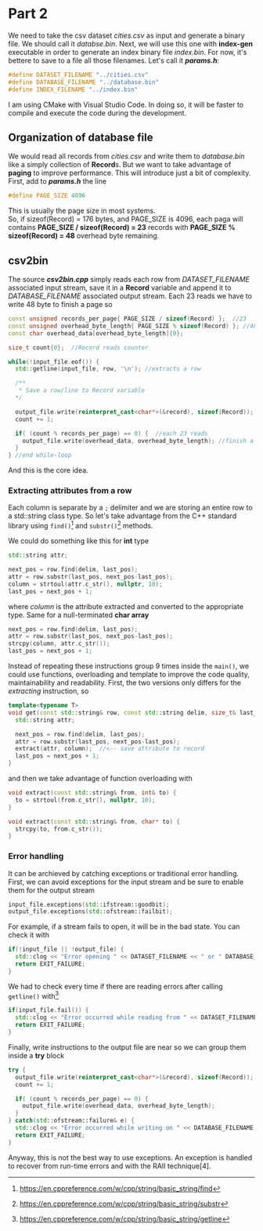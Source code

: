 # Part 2

We need to take the csv dataset _cities.csv_ as input and generate a binary file. We should call it _databse.bin_. Next, we will use this one with **index-gen** executable in order to generate an index binary file _index.bin_. For now, it's bettere to save to a file all those filenames. Let's call it _**params.h**_:

```C++
#define DATASET_FILENAME "../cities.csv"
#define DATABASE_FILENAME "../database.bin"
#define INDEX_FILENAME "../index.bin"
```

I am using CMake with Visual Studio Code. In doing so, it will be faster to compile and execute the code during the development.

## Organization of database file

We would read all records from _cities.csv_ and write them to _database.bin_ like a simply collection of **Record**s. But we want to take advantage of **paging** to improve performance. This will introduce just a bit of complexity. First, add to _**params.h**_ the line

```C++
#define PAGE_SIZE 4096
```

This is usually the page size in most systems.<br>
So, if sizeof(Record) = 176 bytes, and PAGE_SIZE is 4096, each paga will contains **PAGE_SIZE / sizeof(Record) = 23** records with **PAGE_SIZE % sizeof(Record) = 48** overhead byte remaining. 

## csv2bin

The source _**csv2bin.cpp**_ simply reads each row from _DATASET_FILENAME_ associated input stream, save it in a **Record** variable and append it to _DATABASE_FILENAME_ associated output stream. Each 23 reads we have to write 48 byte to finish a page so

```C++
const unsigned records_per_page{ PAGE_SIZE / sizeof(Record) };  //23
const unsigned overhead_byte_length{ PAGE_SIZE % sizeof(Record) }; //48 byte
const char overhead_data[overhead_byte_length]{0};

size_t count{0};  //Record reads counter

while(!input_file.eof()) {
  std::getline(input_file, row, '\n'); //extracts a row

  /**
   * Save a row/line to Record variable
  */

  output_file.write(reinterpret_cast<char*>(&record), sizeof(Record));
  count += 1;

  if( (count % records_per_page) == 0) {  //each 23 reads
    output_file.write(overhead_data, overhead_byte_length); //finish a page
  }
} //end while-loop
```

And this is the core idea.

### Extracting attributes from a row

Each column is separate by a `;` delimiter and we are storing an entire row to a std::string class type. So let's take advantage from the C++ standard library using `find()`[^1] and `substr()`[^2] methods.

We could do something like this for **int** type

```C++
std::string attr;

next_pos = row.find(delim, last_pos);
attr = row.substr(last_pos, next_pos-last_pos);
column = strtoul(attr.c_str(), nullptr, 10);
last_pos = next_pos + 1;
```

where _column_ is the attribute extracted and converted to the appropriate type. Same for a null-terminated **char array**

```C++
next_pos = row.find(delim, last_pos);
attr = row.substr(last_pos, next_pos-last_pos);
strcpy(column, attr.c_str());
last_pos = next_pos + 1;
```

Instead of repeating these instructions group 9 times inside the `main()`, we could use functions, overloading and template to improve the code quality, maintainability and readability. First, the two versions only differs for the _extracting_ instruction, so

```C++
template<typename T>
void get(const std::string& row, const std::string delim, size_t& last_pos, size_t& next_pos, T& column) {
  std::string attr;

  next_pos = row.find(delim, last_pos);
  attr = row.substr(last_pos, next_pos-last_pos);
  extract(attr, column);  //<-- save attribute to record
  last_pos = next_pos + 1;
}
```

and then we take advantage of function overloading with

```C++
void extract(const std::string& from, int& to) {
  to = strtoul(from.c_str(), nullptr, 10);
}

void extract(const std::string& from, char* to) {
  strcpy(to, from.c_str());
}
```

### Error handling

It can be archieved by catching exceptions or traditional error handling.<br>
First, we can avoid exceptions for the input stream and be sure to enable them for the output stream

```C++
input_file.exceptions(std::ifstream::goodbit);
output_file.exceptions(std::ofstream::failbit);
```

For example, if a stream fails to open, it will be in the bad state. You can check it with

```C++
if(!input_file || !output_file) {
  std::clog << "Error opening " << DATASET_FILENAME << " or " DATABASE_FILENAME << "\n";
  return EXIT_FAILURE;
}
```

We had to check every time if there are reading errors after calling `getline()` with[^3]

```C++
if(input_file.fail()) {
  std::clog << "Error occurred while reading from " << DATASET_FILENAME << "\n";
  return EXIT_FAILURE;
}
```

Finally, write instructions to the output file are near so we can group them inside a **try** block

```C++
try {
  output_file.write(reinterpret_cast<char*>(&record), sizeof(Record));
  count += 1;

  if( (count % records_per_page) == 0) {
    output_file.write(overhead_data, overhead_byte_length);
  }
} catch(std::ofstream::failure& e) {
  std::clog << "Error occurred while writing on " << DATABASE_FILENAME << ": " << e.what() << "\n";
  return EXIT_FAILURE;
}
```

Anyway, this is not the best way to use exceptions. An exception is handled to recover from run-time errors and with the RAII technique[4].


[^1]: <https://en.cppreference.com/w/cpp/string/basic_string/find>
[^2]: <https://en.cppreference.com/w/cpp/string/basic_string/substr>
[^3]: <https://en.cppreference.com/w/cpp/string/basic_string/getline>
[^4]: Bjarne Stroustrup. The C++ Programming Language, 4th edition, §13.1